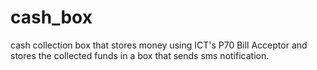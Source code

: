 # cash_box
cash collection box that stores money using ICT's P70 Bill Acceptor
and stores the collected funds in a box that sends sms notification. 

